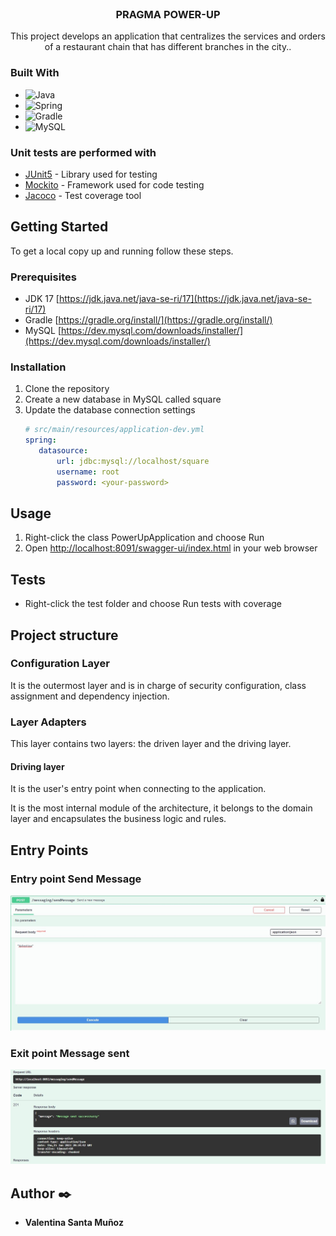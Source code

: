 <br />
<div align="center">
<h3 align="center">PRAGMA POWER-UP</h3>
  <p align="center">
    This project develops an application that centralizes the services and orders of a restaurant chain that has different branches in the city..
  </p>
</div>

### Built With

* ![Java](https://img.shields.io/badge/java-%23ED8B00.svg?style=for-the-badge&logo=java&logoColor=white)
* ![Spring](https://img.shields.io/badge/Spring-6DB33F?style=for-the-badge&logo=spring&logoColor=white)
* ![Gradle](https://img.shields.io/badge/Gradle-02303A.svg?style=for-the-badge&logo=Gradle&logoColor=white)
* ![MySQL](https://img.shields.io/badge/MySQL-00000F?style=for-the-badge&logo=mysql&logoColor=white)


### Unit tests are performed with
* [JUnit5](https://junit.org/junit5/) - Library used for testing
* [Mockito](https://site.mockito.org/) - Framework used for code testing
* [Jacoco](https://www.jacoco.org/jacoco/trunk/index.html) - Test coverage tool


<!-- GETTING STARTED -->
## Getting Started

To get a local copy up and running follow these steps.

### Prerequisites

* JDK 17 [https://jdk.java.net/java-se-ri/17](https://jdk.java.net/java-se-ri/17)
* Gradle [https://gradle.org/install/](https://gradle.org/install/)
* MySQL [https://dev.mysql.com/downloads/installer/](https://dev.mysql.com/downloads/installer/)



### Installation

1. Clone the repository
2. Create a new database in MySQL called square
3. Update the database connection settings
   ```yml
   # src/main/resources/application-dev.yml
   spring:
      datasource:
          url: jdbc:mysql://localhost/square
          username: root
          password: <your-password>
   ```
<!-- USAGE -->
## Usage

1. Right-click the class PowerUpApplication and choose Run
2. Open [http://localhost:8091/swagger-ui/index.html](http://localhost:8090/swagger-ui/index.html) in your web browser

<!-- ROADMAP -->
## Tests

- Right-click the test folder and choose Run tests with coverage


## Project structure

### Configuration Layer
It is the outermost layer and is in charge of security configuration, class assignment and dependency injection.

### Layer Adapters
This layer contains two layers: the driven layer and the driving layer.

#### Driving layer
It is the user's entry point when connecting to the application.

It is the most internal module of the architecture, it belongs to 
the domain layer and encapsulates the business logic and rules.


## Entry Points

### Entry point Send Message
![Image text](img/EntryPointSendMessage.jpg)

### Exit point Message sent
![Image text](/img/ExitPointMessageSent.jpg)


## Author ✒️
* **Valentina Santa Muñoz** 

